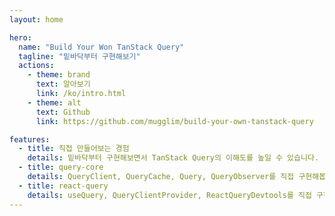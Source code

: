 ```yaml
---
layout: home

hero:
  name: "Build Your Won TanStack Query"
  tagline: "밑바닥부터 구현해보기"
  actions:
    - theme: brand
      text: 알아보기
      link: /ko/intro.html
    - theme: alt
      text: Github
      link: https://github.com/mugglim/build-your-own-tanstack-query

features:
  - title: 직접 만들어보는 경험
    details: 밑바닥부터 구현해보면서 TanStack Query의 이해도를 높일 수 있습니다.
  - title: query-core
    details: QueryClient, QueryCache, Query, QueryObserver를 직접 구현해봅니다.
  - title: react-query
    details: useQuery, QueryClientProvider, ReactQueryDevtools를 직접 구현해봅니다.
---
```

